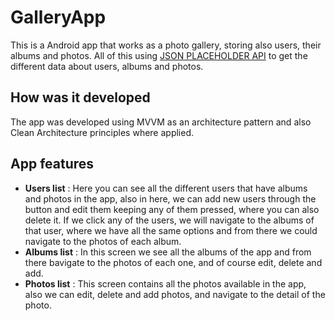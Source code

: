 # GalleryApp
This is a Android app that works as a photo gallery, storing also users, their albums and photos. All of this using [JSON PLACEHOLDER API](https://jsonplaceholder.typicode.com)
to get the different data about users, albums and photos.

## How was it developed
The app was developed using MVVM as an architecture pattern and also Clean Architecture principles where applied.

## App features

- **Users list** : Here you can see all the different users that have albums and photos in the app, also in here, we can add new users through the button and edit them keeping any of them pressed, where you can also delete it. 
If we click any of the users, we will navigate to the albums of that user, where we have all the same options and from there we could navigate to the photos of each album.
- **Albums list** : In this screen we see all the albums of the app and from there bavigate to the photos of each one, and of course edit, delete and add.
- **Photos list** : This screen contains all the photos available in the app, also we can edit, delete and add photos, and navigate to the detail of the photo.
